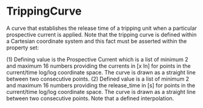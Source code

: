 TrippingCurve
=============

A curve that establishes the release time of a tripping unit when a particular prospective current is applied.  Note that the tripping curve is defined within a Cartesian coordinate system and this fact must be asserted within the property set:

(1) Defining value is the Prospective Current which is a list of minimum 2 and maximum 16 numbers providing the currents in [x In] for points in the current/time log/log coordinate space. The curve is drawn as a straight line between two consecutive points.
(2) Defined value is a list of minimum 2 and maximum 16 numbers providing the release_time in [s] for points in the current/time log/log coordinate space. The curve is drawn as a straight line between two consecutive points. Note that a defined interpolation.
